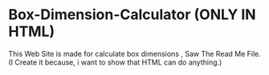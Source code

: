 # Box-Dimension-Calculator (ONLY IN HTML)
This Web Site is made for calculate box dimensions , Saw The Read Me File.(I Create it because, i want to show that HTML can do anything.)
